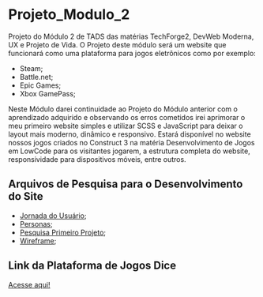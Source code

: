 # Projeto_Modulo_2
Projeto do Módulo 2 de TADS das matérias TechForge2, DevWeb Moderna, UX e Projeto de Vida.
O Projeto deste módulo será um website que funcionará como uma plataforma para jogos eletrônicos como por exemplo:
- Steam;
- Battle.net;
- Epic Games;
- Xbox GamePass;

Neste Módulo darei continuidade ao Projeto do Módulo anterior com o aprendizado adquirido e observando os erros cometidos irei aprimorar o meu primeiro website simples e utilizar SCSS e JavaScript para deixar o layout mais moderno, dinâmico e responsivo. Estará disponível no website nossos jogos criados no Construct 3 na matéria Desenvolvimento de Jogos em LowCode para os visitantes jogarem, a estrutura completa do website, responsividade para dispositivos móveis, entre outros.
## Arquivos de Pesquisa para o Desenvolvimento do Site
* [Jornada do Usuário](/JornadaDoUsuario.pdf);
* [Personas](/Personas.pdf);
* [Pesquisa Primeiro Projeto](/Pesquisa_UX.pdf);
* [Wireframe](Wireframe.pdf);

## Link da Plataforma de Jogos Dice
[Acesse aqui!](https://dice-inc.000webhostapp.com)
